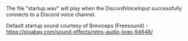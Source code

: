 The file "startup.wav" will play when the DiscordVoiceInput successfully connects to a Discord voice channel.

Default startup sound courtesy of Breviceps (Freesound) - https://pixabay.com/sound-effects/retro-audio-logo-94648/